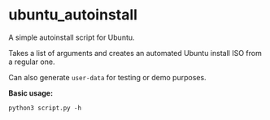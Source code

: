 # ubuntu_autoinstall

A simple autoinstall script for Ubuntu.

Takes a list of arguments and creates an automated Ubuntu install ISO from a regular one.

Can also generate `user-data` for testing or demo purposes. 

**Basic usage:**
```
python3 script.py -h
```
